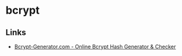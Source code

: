 # bcrypt

## Links

- [Bcrypt-Generator.com - Online Bcrypt Hash Generator & Checker](https://bcrypt-generator.com/)


